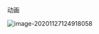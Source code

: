 动画

![image-20201127124918058](https://mxszs.oss-cn-beijing.aliyuncs.com/img/image-20201127124918058.png)
